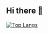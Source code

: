 ## Hi there 👋
[![Top Langs](https://github-readme-stats.vercel.app/api/top-langs/?username=ptrzag&theme=transparent)](https://github.com/anuraghazra/github-readme-stats)
<!--
**ptrzgal/ptrzgal** is a ✨ _special_ ✨ repository because its `README.md` (this file) appears on your GitHub profile.

Here are some ideas to get you started:

- 🔭 I’m currently working on ...
- 🌱 I’m currently learning ...
- 👯 I’m looking to collaborate on ...
- 🤔 I’m looking for help with ...
- 💬 Ask me about ...
- 📫 How to reach me: ...
- 😄 Pronouns: ...
- ⚡ Fun fact: ...
-->
